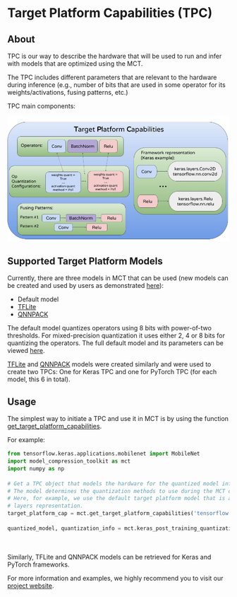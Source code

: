 
# Target Platform Capabilities (TPC)

## About 

TPC is our way to describe the
hardware that will be used to run and infer with models that are
optimized using the MCT.

The TPC includes different parameters that are relevant to the
 hardware during inference (e.g., number of bits that are used
in some operator for its weights/activations, fusing patterns, etc.)

TPC main components:

![TPC main components](../../../docsrc/images/tpc_readme.jpg "TPC main components")

## Supported Target Platform Models 

Currently, there are three models in MCT that can be used
(new models can be created and used by users as demonstrated [here](https://sony.github.io/model_optimization/api/experimental_api_docs/modules/target_platform.html#targetplatformmodel-code-example)):
- Default model
- [TFLite](https://www.tensorflow.org/lite/performance/quantization_spec)
- [QNNPACK](https://github.com/pytorch/QNNPACK)

The default model quantizes operators using 8 bits with power-of-two thresholds.
For mixed-precision quantization it uses either 2, 4 or 8 bits for quantizing the operators.
The full default model and its parameters can be viewed [here](https://github.com/sony/model_optimization/blob/main/model_compression_toolkit/core/tpc_models/default_tpc/v3/tp_model.py).

[TFLite](https://github.com/sony/model_optimization/blob/main/model_compression_toolkit/core/tpc_models/tflite_tpc/v1/tp_model.py) and [QNNPACK](https://github.com/sony/model_optimization/blob/main/model_compression_toolkit/core/tpc_models/qnnpack_tpc/v1/tp_model.py) models were created similarly and were used to create two TPCs: One for Keras TPC and one for PyTorch TPC (for each model, this 6 in total).

## Usage

The simplest way to initiate a TPC and use it in MCT is by using the function [get_target_platform_capabilities](https://sony.github.io/model_optimization/api/experimental_api_docs/methods/get_target_platform_capabilities.html#ug-get-target-platform-capabilities).

For example:
```python
from tensorflow.keras.applications.mobilenet import MobileNet
import model_compression_toolkit as mct
import numpy as np

# Get a TPC object that models the hardware for the quantized model inference.
# The model determines the quantization methods to use during the MCT optimization process.
# Here, for example, we use the default target platform model that is attached to a Tensorflow
# layers representation.
target_platform_cap = mct.get_target_platform_capabilities('tensorflow', 'default')

quantized_model, quantization_info = mct.keras_post_training_quantization_experimental(MobileNet(),
                                                                                       lambda: np.random.randn(1, 224, 224, 3),  # Random representative dataset 
                                                                                       target_platform_capabilities=target_platform_cap)
```

Similarly, TFLite and QNNPACK models can be retrieved for Keras and PyTorch frameworks.

For more information and examples, we highly recommend you to visit our [project website](https://sony.github.io/model_optimization/api/experimental_api_docs/modules/target_platform.html#ug-target-platform).

